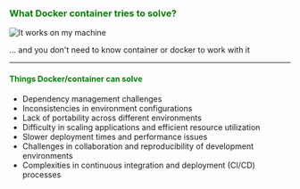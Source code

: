 ### <b style="color:green;">What Docker container tries to solve?</b>

<p class="fragment">
  <a>
    <img src="assets/it-works-on-my-machine-meme.jpeg" alt="It works on my machine">
  </a>
</p>

<p class="fragment ">... and you don't need to know container or docker to work with it</p>

---

#### <b style="color:green;">Things Docker/container can solve</b>

<ul>
  <li class="fragment">
    Dependency management challenges
  </li>
  <li class="fragment">
    Inconsistencies in environment configurations
  </li>
  <li class="fragment">
    Lack of portability across different environments
  </li>
  <li class="fragment">
    Difficulty in scaling applications and efficient resource utilization
  </li>
  <li class="fragment">
    Slower deployment times and performance issues
  </li>
  <li class="fragment">
    Challenges in collaboration and reproducibility of development environments
  </li>
  <li class="fragment">
    Complexities in continuous integration and deployment (CI/CD) processes
  </li>
</ul>
